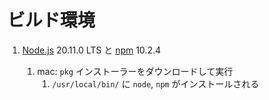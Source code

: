 # ビルド環境

1. [Node.js](https://nodejs.org/) 20.11.0 LTS と [npm](https://github.com/npm/cli) 10.2.4

    1. mac: `pkg` インストーラーをダウンロードして実行
        1. `/usr/local/bin/` に `node`, `npm` がインストールされる
